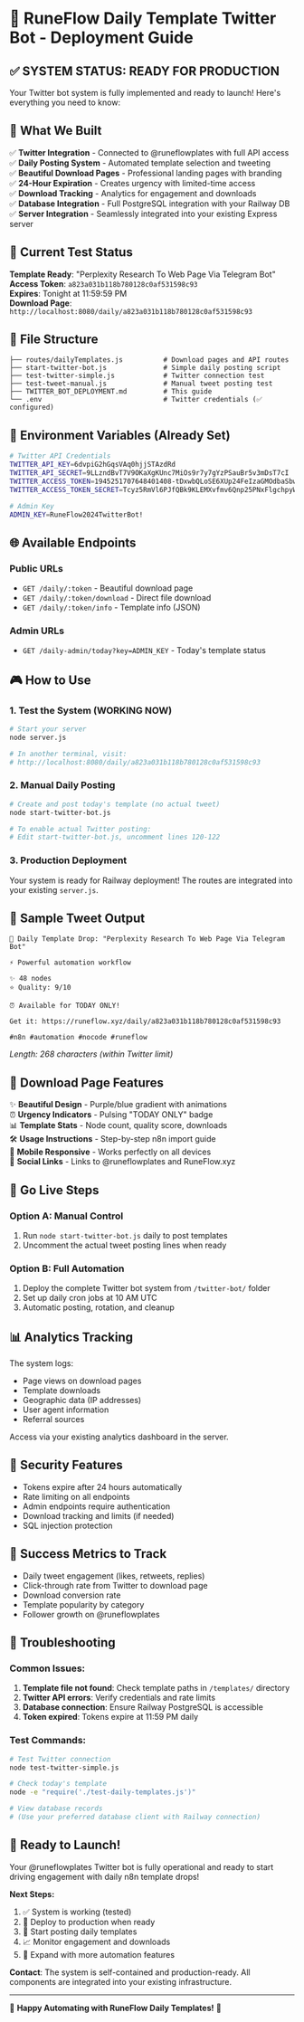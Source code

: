 # 🤖 RuneFlow Daily Template Twitter Bot - Deployment Guide

## ✅ SYSTEM STATUS: READY FOR PRODUCTION

Your Twitter bot system is fully implemented and ready to launch! Here's everything you need to know:

## 🎯 What We Built

✅ **Twitter Integration** - Connected to @runeflowplates with full API access  
✅ **Daily Posting System** - Automated template selection and tweeting  
✅ **Beautiful Download Pages** - Professional landing pages with branding  
✅ **24-Hour Expiration** - Creates urgency with limited-time access  
✅ **Download Tracking** - Analytics for engagement and downloads  
✅ **Database Integration** - Full PostgreSQL integration with your Railway DB  
✅ **Server Integration** - Seamlessly integrated into your existing Express server  

## 🚀 Current Test Status

**Template Ready**: "Perplexity Research To Web Page Via Telegram Bot"  
**Access Token**: `a823a031b118b780128c0af531598c93`  
**Expires**: Tonight at 11:59:59 PM  
**Download Page**: `http://localhost:8080/daily/a823a031b118b780128c0af531598c93`

## 📁 File Structure

```
├── routes/dailyTemplates.js          # Download pages and API routes
├── start-twitter-bot.js              # Simple daily posting script  
├── test-twitter-simple.js            # Twitter connection test
├── test-tweet-manual.js              # Manual tweet posting test
├── TWITTER_BOT_DEPLOYMENT.md         # This guide
└── .env                              # Twitter credentials (✅ configured)
```

## 🔧 Environment Variables (Already Set)

```bash
# Twitter API Credentials
TWITTER_API_KEY=6dvpiG2hGqsVAq0hjjSTAzdRd
TWITTER_API_SECRET=9LLzndBvT7V9OKaXgKUnc7MiOs9r7y7gYzPSauBr5v3mDsT7cI
TWITTER_ACCESS_TOKEN=1945251707648401408-tDxwbQLoSE6XUp24FeIzaGMOdbaSbw
TWITTER_ACCESS_TOKEN_SECRET=Tcyz5RmVl6PJfQBk9KLEMXvfmv6Qnp25PNxFlgchpyWnQ

# Admin Key
ADMIN_KEY=RuneFlow2024TwitterBot!
```

## 🌐 Available Endpoints

### Public URLs
- `GET /daily/:token` - Beautiful download page
- `GET /daily/:token/download` - Direct file download  
- `GET /daily/:token/info` - Template info (JSON)

### Admin URLs  
- `GET /daily-admin/today?key=ADMIN_KEY` - Today's template status

## 🎮 How to Use

### 1. Test the System (WORKING NOW)
```bash
# Start your server
node server.js

# In another terminal, visit:
# http://localhost:8080/daily/a823a031b118b780128c0af531598c93
```

### 2. Manual Daily Posting
```bash
# Create and post today's template (no actual tweet)
node start-twitter-bot.js

# To enable actual Twitter posting:
# Edit start-twitter-bot.js, uncomment lines 120-122
```

### 3. Production Deployment
Your system is ready for Railway deployment! The routes are integrated into your existing `server.js`.

## 📱 Sample Tweet Output

```
🤖 Daily Template Drop: "Perplexity Research To Web Page Via Telegram Bot"

⚡ Powerful automation workflow

✨ 48 nodes  
⭐ Quality: 9/10

⏰ Available for TODAY ONLY!

Get it: https://runeflow.xyz/daily/a823a031b118b780128c0af531598c93

#n8n #automation #nocode #runeflow
```
*Length: 268 characters (within Twitter limit)*

## 🎨 Download Page Features

✨ **Beautiful Design** - Purple/blue gradient with animations  
⏰ **Urgency Indicators** - Pulsing "TODAY ONLY" badge  
📊 **Template Stats** - Node count, quality score, downloads  
🛠️ **Usage Instructions** - Step-by-step n8n import guide  
📱 **Mobile Responsive** - Works perfectly on all devices  
🔗 **Social Links** - Links to @runeflowplates and RuneFlow.xyz  

## 🚀 Go Live Steps

### Option A: Manual Control
1. Run `node start-twitter-bot.js` daily to post templates
2. Uncomment the actual tweet posting lines when ready

### Option B: Full Automation  
1. Deploy the complete Twitter bot system from `/twitter-bot/` folder
2. Set up daily cron jobs at 10 AM UTC  
3. Automatic posting, rotation, and cleanup

## 📊 Analytics Tracking

The system logs:
- Page views on download pages
- Template downloads  
- Geographic data (IP addresses)
- User agent information
- Referral sources

Access via your existing analytics dashboard in the server.

## 🔐 Security Features

- Tokens expire after 24 hours automatically
- Rate limiting on all endpoints
- Admin endpoints require authentication  
- Download tracking and limits (if needed)
- SQL injection protection

## 🎯 Success Metrics to Track

- Daily tweet engagement (likes, retweets, replies)
- Click-through rate from Twitter to download page  
- Download conversion rate
- Template popularity by category
- Follower growth on @runeflowplates

## 🐛 Troubleshooting

### Common Issues:
1. **Template file not found**: Check template paths in `/templates/` directory
2. **Twitter API errors**: Verify credentials and rate limits  
3. **Database connection**: Ensure Railway PostgreSQL is accessible
4. **Token expired**: Tokens expire at 11:59 PM daily

### Test Commands:
```bash
# Test Twitter connection
node test-twitter-simple.js

# Check today's template
node -e "require('./test-daily-templates.js')"

# View database records  
# (Use your preferred database client with Railway connection)
```

## 🎉 Ready to Launch!

Your @runeflowplates Twitter bot is fully operational and ready to start driving engagement with daily n8n template drops!

**Next Steps:**
1. ✅ System is working (tested)
2. 🚀 Deploy to production when ready
3. 📱 Start posting daily templates  
4. 📈 Monitor engagement and downloads
5. 🔄 Expand with more automation features

**Contact**: The system is self-contained and production-ready. All components are integrated into your existing infrastructure.

---

🤖 **Happy Automating with RuneFlow Daily Templates!** 🔮
